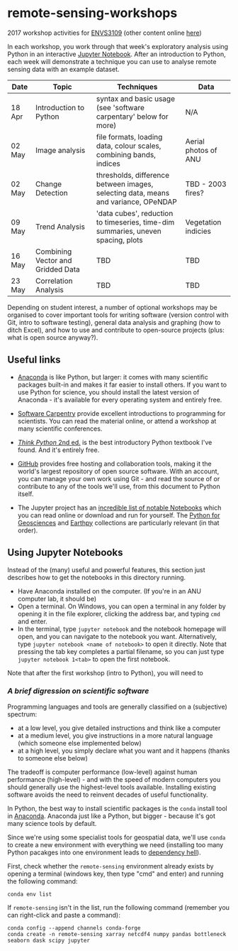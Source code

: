 # remote-sensing-workshops

2017 workshop activities for [ENVS3109](http://programsandcourses.anu.edu.au/course/ENVS3019)
(other content online [here](http://wenfo.org/wald/advanced-remote-sensing))

In each workshop, you work through that week's exploratory analysis
using Python in an interactive [Jupyter Notebook](https://jupyter.org/).
After an introduction to Python, each week will demonstrate a technique you
can use to analyse remote sensing data with an example dataset.


Date | Topic | Techniques | Data
--- | --- | --- | ---
18 Apr | Introduction to Python | syntax and basic usage (see 'software carpentary' below for more) | N/A
02 May | Image analysis | file formats, loading data, colour scales, combining bands, indices | Aerial photos of ANU
02 May | Change Detection | thresholds, difference between images, selecting data, means and variance, OPeNDAP | TBD - 2003 fires?
09 May | Trend Analysis | 'data cubes', reduction to timeseries, time-dim summaries, uneven spacing, plots | Vegetation indicies
16 May | Combining Vector and Gridded Data | TBD | TBD
23 May | Correlation Analysis | TBD | TBD

Depending on student interest, a number of optional workshops may be organised to cover important tools for writing software (version control with Git, intro to software testing), general data analysis and graphing (how to ditch Excel), and how to use and contribute to open-source projects (plus: what is open source anyway?).


## Useful links

- [Anaconda](https://continuum.io/downloads) is like Python, but larger: it comes with many scientific packages built-in and makes it far easier to install others.  If you want to use Python for science, you should install the latest version of Anaconda - it's available for every operating system and entirely free.

- [Software Carpentry](https://software-carpentry.org/lessons/) provide excellent introductions to programming for scientists.  You can read the material online, or attend a workshop at many scientific conferences.

- [*Think Python* 2nd ed.](http://greenteapress.com/wp/think-python-2e/) is the best introductory Python textbook I've found.  And it's entirely free.

- [GitHub](https://github.com/) provides free hosting and collaboration tools, making it the world's largest repository of open source software.  With an account, you can manage your own work using Git - and read the source of or contribute to any of the tools we'll use, from this document to Python itself.

- The Jupyter project has an [incredible list of notable Notebooks](https://github.com/jupyter/jupyter/wiki/A-gallery-of-interesting-Jupyter-Notebooks) which you can read online or download and run for yourself.  The [Python for Geosciences](https://github.com/koldunovn/python_for_geosciences) and [Earthpy](http://earthpy.org/) collections are particularly relevant (in that order).


## Using Jupyter Notebooks

Instead of the (many) useful and powerful features, this section just describes how to get the notebooks in this directory running.

- Have Anaconda installed on the computer.  (If you're in an ANU computer lab, it should be)
- Open a terminal.  On Windows, you can open a terminal in any folder by opening it in the file explorer, clicking the address bar, and typing `cmd` and enter.
- In the terminal, type `jupyter notebook` and the notebook homepage will open, and you can navigate to the notebook you want.  Alternatively, type `jupyter notebook <name of notebook>` to open it directly.  Note that pressing the tab key completes a partial filename, so you can just type `jupyter notebook 1<tab>` to open the first notebook.

Note that after the first workshop (intro to Python), you will need to

### *A brief digression on scientific software*

Programming languages and tools are generally classified on a (subjective) spectrum:

- at a low level, you give detailed instructions and think like a computer
- at a medium level, you give instructions in a more natural language (which someone else implemented below)
- at a high level, you simply declare what you want and it happens (thanks to someone else below)

The tradeoff is computer performance (low-level) against human performance (high-level) - and with the speed of modern computers you should generally use the highest-level tools available.
Installing existing software avoids the need to reinvent decades of useful functionality.

In Python, the best way to install scientific packages is the `conda` install tool in [Anaconda](https://www.continuum.io/downloads).  Anaconda just like a Python, but bigger - because it's got many science tools by default.

Since we're using some specialist tools for geospatial data, we'll use `conda` to create a new environment with everything we need (installing too many Python pacakges into one environment leads to [dependency hell](https://en.wikipedia.org/wiki/Dependency_hell)).

First, check whether the `remote-sensing` environment already exists by opening a terminal (windows key, then type "cmd" and enter) and running the following command:

    conda env list

If `remote-sensing` isn't in the list, run the following command (remember you can right-click and paste a command):

    conda config --append channels conda-forge
    conda create -n remote-sensing xarray netcdf4 numpy pandas bottleneck seaborn dask scipy jupyter
